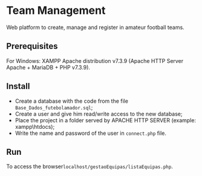 # Team Management
Web platform to create, manage and register in amateur football teams.

## Prerequisites
For Windows: XAMPP Apache distribution v7.3.9 (Apache HTTP Server Apache + MariaDB + PHP v7.3.9).

## Install
- Create a database with the code from the file ```Base_Dados_futebolamador.sql```;
- Create a user and give him read/write access to the new database;
- Place the project in a folder served by APACHE HTTP SERVER (example: xampp\htdocs);
- Write the name and password of the user in ```connect.php``` file.

## Run
To access the browser```localhost/gestaoEquipas/listaEquipas.php```.




